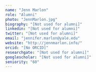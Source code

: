 ```yaml
---
name: "Jenn Marlon"
role: "Alumni"
photo: "JennMarlon.jpg"
biography: "[Not used for alumni]"
linkedin: "[Not used for alumni]"
twitter: "[Not used for alumni]"
email: "jennifer.marlon@yale.edu"
website: "http://jennmarlon.info/"
orcid: "[No ORCID]"
researchgate: "[Not used for alumni]"
googlescholar: "[Not used for alumni]"
seniority: "60"
---
```

